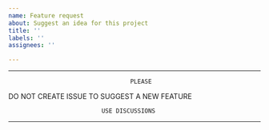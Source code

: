 ```yaml
---
name: Feature request
about: Suggest an idea for this project
title: ''
labels: ''
assignees: ''

---
```


------------------------------------------------------------

                                      PLEASE

DO NOT CREATE ISSUE TO SUGGEST A NEW FEATURE

                              USE DISCUSSIONS

------------------------------------------------------------
